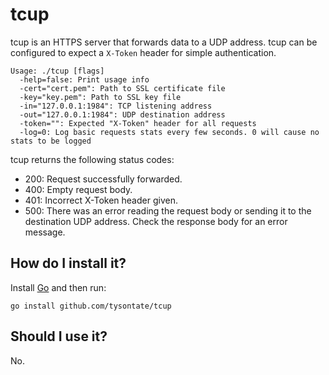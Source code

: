 tcup
====

tcup is an HTTPS server that forwards data to a UDP address. tcup can be
configured to expect a `X-Token` header for simple authentication.

    Usage: ./tcup [flags]
      -help=false: Print usage info
      -cert="cert.pem": Path to SSL certificate file
      -key="key.pem": Path to SSL key file
      -in="127.0.0.1:1984": TCP listening address
      -out="127.0.0.1:1984": UDP destination address
      -token="": Expected "X-Token" header for all requests
      -log=0: Log basic requests stats every few seconds. 0 will cause no stats to be logged

tcup returns the following status codes:

* 200: Request successfully forwarded.
* 400: Empty request body.
* 401: Incorrect X-Token header given.
* 500: There was an error reading the request body or sending it to the
  destination UDP address. Check the response body for an error message.

How do I install it?
--------------------

Install [Go](http://golang.org) and then run:

    go install github.com/tysontate/tcup

Should I use it?
----------------

No.


